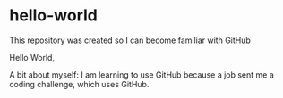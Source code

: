 # hello-world
This repository was created so I can become familiar with GitHub

Hello World,

A bit about myself: I am learning to use GitHub because a job sent me a coding challenge, which uses GitHub.
